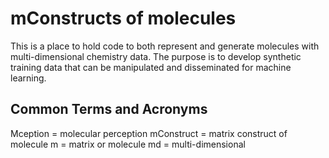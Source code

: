 # mConstructs of molecules

This is a place to hold code to both represent and generate molecules with multi-dimensional chemistry data.
The purpose is to develop synthetic training data that can be manipulated and disseminated for machine learning.

## Common Terms and Acronyms

Mception = molecular perception
mConstruct = matrix construct of molecule
m = matrix or molecule
md = multi-dimensional

